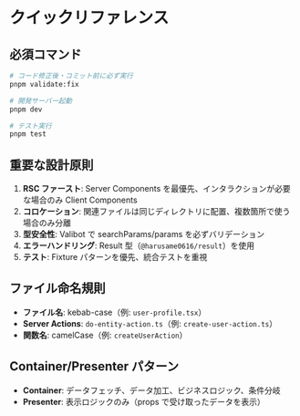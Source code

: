 # クイックリファレンス

## 必須コマンド

```bash
# コード修正後・コミット前に必ず実行
pnpm validate:fix

# 開発サーバー起動
pnpm dev

# テスト実行
pnpm test
```

## 重要な設計原則

1. **RSC ファースト**: Server Components を最優先、インタラクションが必要な場合のみ Client Components
2. **コロケーション**: 関連ファイルは同じディレクトリに配置、複数箇所で使う場合のみ分離
3. **型安全性**: Valibot で searchParams/params を必ずバリデーション
4. **エラーハンドリング**: Result 型（`@harusame0616/result`）を使用
5. **テスト**: Fixture パターンを優先、統合テストを重視

## ファイル命名規則

- **ファイル名**: kebab-case（例: `user-profile.tsx`）
- **Server Actions**: `do-entity-action.ts`（例: `create-user-action.ts`）
- **関数名**: camelCase（例: `createUserAction`）

## Container/Presenter パターン

- **Container**: データフェッチ、データ加工、ビジネスロジック、条件分岐
- **Presenter**: 表示ロジックのみ（props で受け取ったデータを表示）
